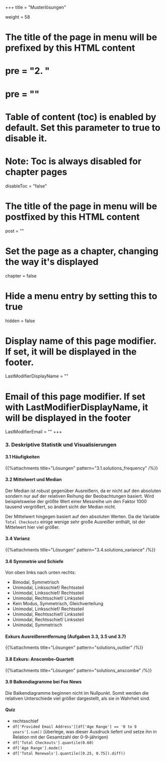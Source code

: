 +++
title = "Musterlösungen"

weight = 58
# The title of the page in menu will be prefixed by this HTML content
# pre = "<b>2. </b>"
# pre = "<i class='fab fa-github'></i>"
# Table of content (toc) is enabled by default. Set this parameter to true to disable it.
# Note: Toc is always disabled for chapter pages
disableToc = "false"

# The title of the page in menu will be postfixed by this HTML content
post = ""
# Set the page as a chapter, changing the way it's displayed
chapter = false
# Hide a menu entry by setting this to true
hidden = false
# Display name of this page modifier. If set, it will be displayed in the footer.
LastModifierDisplayName = ""
# Email of this page modifier. If set with LastModifierDisplayName, it will be displayed in the footer
LastModifierEmail = ""
+++

### 3. Deskriptive Statistik und Visualisierungen

#### 3.1 Häufigkeiten

{{%attachments title="Lösungen" pattern="3.1.solutions_frequency" /%}}



#### 3.2 Mittelwert und Median

Der Median ist robust gegenüber Ausreißern, da er nicht auf den absoluten sondern nur auf der relativen Reihung der Beobachtungen basiert. Wird beispielsweise der größte Wert einer Messreihe um den Faktor 1000 tausend vergrößert, so ändert sicht der Median nicht.

Der Mittelwert hingegen basiert auf den absoluten Werten. Da die Variable `Total Checkouts` einige wenige sehr große Ausreißer enthält, ist der Mittelwert hier viel größer.

#### 3.4 Varianz

{{%attachments title="Lösungen" pattern="3.4.solutions_variance" /%}}


#### 3.6 Symmetrie und Schiefe

Von oben links nach unten rechts:

- Bimodal, Symmetrisch
- Unimodal, Linksschief/ Rechtssteil
- Unimodal, Linksschief/ Rechtssteil
- Unimodal, Rechtsschief/ Linkssteil
- Kein Modus, Symmetrisch, Gleichverteilung
- Unimodal, Linksschief/ Rechtssteil
- Unimodal, Rechtsschief/ Linkssteil
- Unimodal, Rechtsschief/ Linkssteil
- Unimodal, Symmetrisch

#### Exkurs Ausreißerentfernung (Aufgaben 3.3, 3.5 und 3.7)

{{%attachments title="Lösungen" pattern="solutions_outlier" /%}}


<!--#### Symmetrie: Fallstudie

{{%attachments title="Lösungen" pattern="solutions_case_study" /%}}
-->

#### 3.8 Exkurs: Anscombe-Quartett

{{%attachments title="Lösungen" pattern="solutions_anscombe" /%}}

#### 3.9 Balkendiagramme bei Fox News

Die Balkendiagramme beginnen nicht im Nullpunkt. Somit werden die relativen Unterschiede viel größer dargestellt, als sie in Wahrheit sind.

#### Quiz

- rechtsschief
- `df['Provided Email Address'][df['Age Range'] == '0 to 9 years'].sum()` (überlege, was dieser Ausdruck liefert und setze ihn in Relation mit der Gesamtzahl der 0-9-jährigen)
- `df['Total Checkouts'].quantile(0.60)`
- `df['Age Range'].mode()`
- `df['Total Renewals'].quantile([0.25, 0.75]).diff()`


